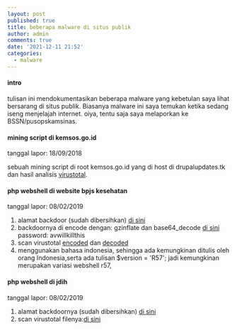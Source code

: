 ```yaml
---
layout: post
published: true
title: beberapa malware di situs publik
author: admin
comments: true
date: '2021-12-11 21:52'
categories:
  - malware
---
```

#### intro

tulisan ini mendokumentasikan beberapa malware yang kebetulan saya lihat bersarang di situs publik. Biasanya malware ini saya temukan ketika sedang iseng menjelajah internet.
oiya, tentu saja saya melaporkan ke BSSN/pusopskamsinas.
<!--more-->
#### mining script di kemsos.go.id
tanggal lapor: 18/09/2018

sebuah mining script di root kemsos.go.id yang di host di drupalupdates.tk dan hasil analisis [virustotal](https://www.virustotal.com/gui/url/329bf5da32eab152c3d09fde888de95a522e47366357ad08acd15fd2a1614f74/detection).

#### php webshell di website bpjs kesehatan
tanggal lapor: 08/02/2019
1. alamat backdoor (sudah dibersihkan) [di sini](https://www.bpjs-kesehatan.go.id/bpjs/dmdocuments/1ee3b84cd9e26741c72ea52a93ebd7c1.doc)
2. backdoornya di encode dengan: gzinflate dan base64_decode
[di sini](/scripts/bpjs/avwillkillthis.7z) password: avwillkillthis
3. scan virustotal
[encoded](https://www.virustotal.com/en/file/b903fa1822ce9e817c024af675cfd9ce861b9abf6a2935f60dbaf8f0ca4551f2/analysis/1549635991/)
dan [decoded](https://www.virustotal.com/en/file/df1f419d1fda2c606a2782e091a8439623f4920b6728be12a15090c6648e5bf2/analysis/1549636052/)
4. menggunakan bahasa indonesia, sehingga ada kemungkinan ditulis oleh orang Indonesia,serta ada tulisan  $version = 'R57'; jadi kemungkinan merupakan variasi webshell r57,

#### php webshell di jdih
tanggal lapor: 08/02/2019
1. alamat backdoornya (sudah dibersihkan) [di sini](https://jdih.kpu.go.id/data/foto/admin.php.txt)
2. scan virustotal filenya:[di sini](https://www.virustotal.com/en/filecf88126368ae74075da8d3be02177b13ea768e3f3bab926c0d628abac331cb86/analysis/)

